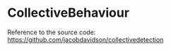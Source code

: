 # CollectiveBehaviour

Reference to the source code: https://github.com/jacobdavidson/collectivedetection
